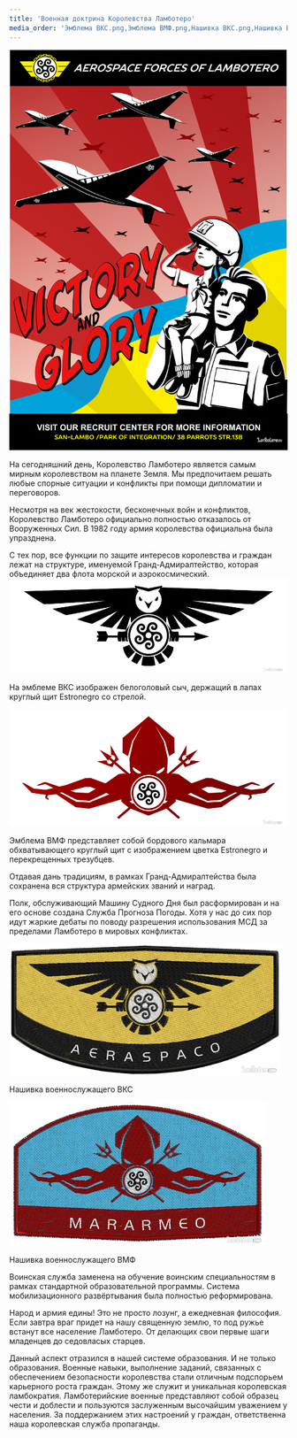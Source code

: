 ```yaml
---
title: 'Военная доктрина Королевства Ламботеро'
media_order: 'Эмблема ВКС.png,Эмблема ВМФ.png,Нашивка ВКС.png,Нашивка ВМФ.png,плакат аэрокосмических сил Ламботеро..png'
---
```


![](%D0%BF%D0%BB%D0%B0%D0%BA%D0%B0%D1%82%20%D0%B0%D1%8D%D1%80%D0%BE%D0%BA%D0%BE%D1%81%D0%BC%D0%B8%D1%87%D0%B5%D1%81%D0%BA%D0%B8%D1%85%20%D1%81%D0%B8%D0%BB%20%D0%9B%D0%B0%D0%BC%D0%B1%D0%BE%D1%82%D0%B5%D1%80%D0%BE..png)

На сегодняшний день, Королевство Ламботеро является самым мирным королевством на планете Земля. Мы предпочитаем решать любые спорные ситуации и конфликты при помощи дипломатии и переговоров.

Несмотря на век жестокости, бесконечных войн и конфликтов, Королевство Ламботеро официально полностью отказалось от Вооруженных Сил. В 1982 году армия королевства официальна была упразднена.

С тех пор, все функции по защите интересов королевства и граждан лежат на структуре, именуемой Гранд-Адмиралтейство, которая объединяет два флота морской и аэрокосмический.
![](%D0%AD%D0%BC%D0%B1%D0%BB%D0%B5%D0%BC%D0%B0%20%D0%92%D0%9A%D0%A1.png)

На эмблеме ВКС изображен белоголовый сыч, держащий в лапах круглый щит Estronegro со стрелой.

![](%D0%AD%D0%BC%D0%B1%D0%BB%D0%B5%D0%BC%D0%B0%20%D0%92%D0%9C%D0%A4.png)

Эмблема ВМФ представляет собой бордового кальмара обхватывающего круглый щит с изображением цветка Estronegro и перекрещенных трезубцев.


Отдавая дань традициям, в рамках Гранд-Адмиралтейства была сохранена вся структура армейских званий и наград.

Полк, обслуживающий Машину Судного Дня был расформирован и на его основе создана Служба Прогноза Погоды. Хотя у нас до сих пор идут жаркие дебаты по поводу разрешения использования МСД за пределами Ламботеро в мировых конфликтах.

![](%D0%9D%D0%B0%D1%88%D0%B8%D0%B2%D0%BA%D0%B0%20%D0%92%D0%9A%D0%A1.png)

	



Нашивка военнослужащего ВКС ​

![](%D0%9D%D0%B0%D1%88%D0%B8%D0%B2%D0%BA%D0%B0%20%D0%92%D0%9C%D0%A4.png)	

Нашивка военнослужащего ВМФ​





Воинская служба заменена на обучение воинским специальностям в рамках стандартной образовательной программы. Система мобилизационного развёртывания была полностью реформирована.

Народ и армия едины! Это не просто лозунг, а ежедневная философия. Если завтра враг придет на нашу священную землю, то под ружье встанут все население Ламботеро. От делающих свои первые шаги младенцев до седовласых старцев.

Данный аспект отразился в нашей системе образования. И не только образования. Военные навыки, выполнение заданий, связанных с обеспечением безопасности королевства стали отличным подспорьем карьерного роста граждан. Этому же служит и уникальная королевская ламбократия.
Ламботерийские военные представляют собой образец чести и доблести и пользуются заслуженным высочайшим уважением у населения. За поддержанием этих настроений у граждан, ответственна наша королевская служба пропаганды.